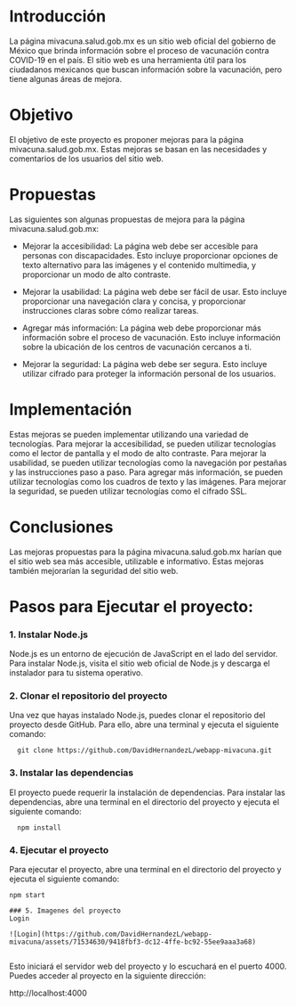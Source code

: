 # Introducción

La página mivacuna.salud.gob.mx es un sitio web oficial del gobierno de México que brinda información sobre el proceso de vacunación contra COVID-19 en el país. El sitio web es una herramienta útil para los ciudadanos mexicanos que buscan información sobre la vacunación, pero tiene algunas áreas de mejora.

# Objetivo

El objetivo de este proyecto es proponer mejoras para la página mivacuna.salud.gob.mx. Estas mejoras se basan en las necesidades y comentarios de los usuarios del sitio web.

# Propuestas

Las siguientes son algunas propuestas de mejora para la página mivacuna.salud.gob.mx:

- Mejorar la accesibilidad: La página web debe ser accesible para personas con discapacidades. Esto incluye proporcionar opciones de texto alternativo para las imágenes y el contenido multimedia, y proporcionar un modo de alto contraste.

- Mejorar la usabilidad: La página web debe ser fácil de usar. Esto incluye proporcionar una navegación clara y concisa, y proporcionar instrucciones claras sobre cómo realizar tareas.

- Agregar más información: La página web debe proporcionar más información sobre el proceso de vacunación. Esto incluye información sobre la ubicación de los centros de vacunación cercanos a ti.

- Mejorar la seguridad: La página web debe ser segura. Esto incluye utilizar cifrado para proteger la información personal de los usuarios.

# Implementación

Estas mejoras se pueden implementar utilizando una variedad de tecnologías. Para mejorar la accesibilidad, se pueden utilizar tecnologías como el lector de pantalla y el modo de alto contraste. Para mejorar la usabilidad, se pueden utilizar tecnologías como la navegación por pestañas y las instrucciones paso a paso. Para agregar más información, se pueden utilizar tecnologías como los cuadros de texto y las imágenes. Para mejorar la seguridad, se pueden utilizar tecnologías como el cifrado SSL.

# Conclusiones

Las mejoras propuestas para la página mivacuna.salud.gob.mx harían que el sitio web sea más accesible, utilizable e informativo. Estas mejoras también mejorarían la seguridad del sitio web.

# Pasos para Ejecutar el proyecto:
### 1. Instalar Node.js

Node.js es un entorno de ejecución de JavaScript en el lado del servidor. Para instalar Node.js, visita el sitio web oficial de Node.js y descarga el instalador para tu sistema operativo.

### 2. Clonar el repositorio del proyecto

Una vez que hayas instalado Node.js, puedes clonar el repositorio del proyecto desde GitHub. Para ello, abre una terminal y ejecuta el siguiente comando:

~~~
  git clone https://github.com/DavidHernandezL/webapp-mivacuna.git
~~~

### 3. Instalar las dependencias

El proyecto puede requerir la instalación de dependencias. Para instalar las dependencias, abre una terminal en el directorio del proyecto y ejecuta el siguiente comando:

~~~
  npm install
~~~

### 4. Ejecutar el proyecto

Para ejecutar el proyecto, abre una terminal en el directorio del proyecto y ejecuta el siguiente comando:

~~~
npm start

### 5. Imagenes del proyecto
Login

![Login](https://github.com/DavidHernandezL/webapp-mivacuna/assets/71534630/9418fbf3-dc12-4ffe-bc92-55ee9aaa3a68)


~~~

Esto iniciará el servidor web del proyecto y lo escuchará en el puerto 4000. Puedes acceder al proyecto en la siguiente dirección:

http://localhost:4000
